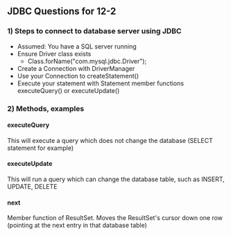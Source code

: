 ## JDBC Questions for 12-2

### 1) Steps to connect to database server using JDBC

- Assumed: You have a SQL server running
- Ensure Driver class exists
	- Class.forName("com.mysql.jdbc.Driver");
- Create a Connection with DriverManager
- Use your Connection to createStatement()
- Execute your statement with Statement member functions executeQuery() or executeUpdate()

### 2) Methods, examples
#### executeQuery
This will execute a query which does not change the database (SELECT statement for example)

#### executeUpdate
This will run a query which can change the database table, such as INSERT, UPDATE, DELETE
#### next

Member function of ResultSet.  Moves the ResultSet's cursor down one row (pointing at the next entry in that database table)
